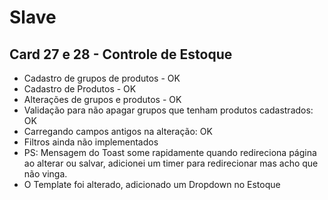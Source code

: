 # Slave
## Card 27 e 28 - Controle de Estoque

* Cadastro de grupos de produtos - OK
* Cadastro de Produtos - OK
* Alterações de grupos e produtos - OK
* Validação para não apagar grupos que tenham produtos cadastrados: OK
* Carregando campos antigos na alteração: OK
* Filtros ainda não implementados
* PS: Mensagem do Toast some rapidamente quando redireciona página ao alterar ou salvar,
  adicionei um timer para redirecionar mas acho que não vinga.
* O Template foi alterado, adicionado um Dropdown no Estoque


